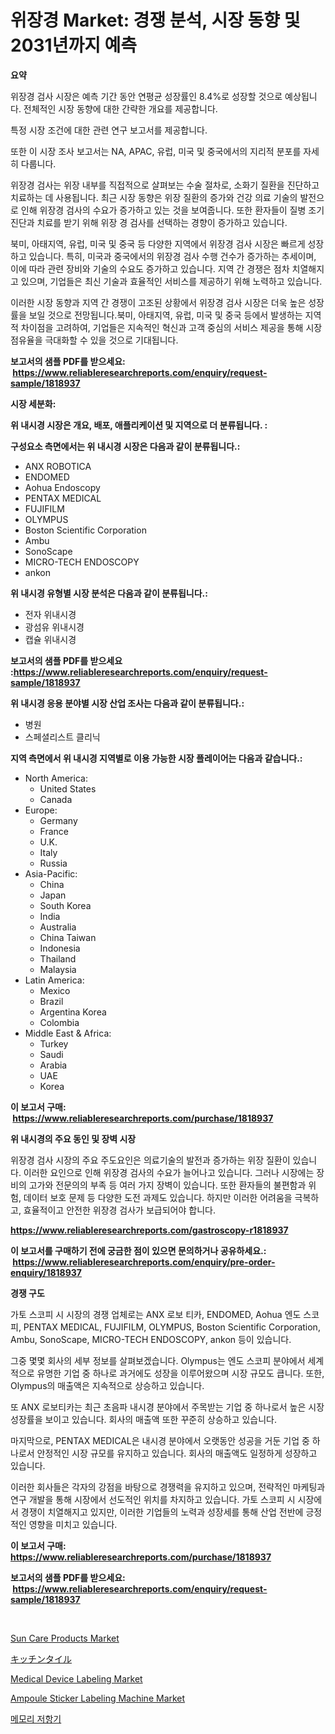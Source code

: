 <p><h1>위장경 Market: 경쟁 분석, 시장 동향 및 2031년까지 예측</h1></p><p><strong>요약</strong></p>
<p><p>위장경 검사 시장은 예측 기간 동안 연평균 성장률인 8.4%로 성장할 것으로 예상됩니다. 전체적인 시장 동향에 대한 간략한 개요를 제공합니다. </p><p>특정 시장 조건에 대한 관련 연구 보고서를 제공합니다. </p><p>또한 이 시장 조사 보고서는 NA, APAC, 유럽, 미국 및 중국에서의 지리적 분포를 자세히 다룹니다. </p><p>위장경 검사는 위장 내부를 직접적으로 살펴보는 수술 절차로, 소화기 질환을 진단하고 치료하는 데 사용됩니다. 최근 시장 동향은 위장 질환의 증가와 건강 의료 기술의 발전으로 인해 위장경 검사의 수요가 증가하고 있는 것을 보여줍니다. 또한 환자들이 질병 조기 진단과 치료를 받기 위해 위장 경 검사를 선택하는 경향이 증가하고 있습니다. </p><p>북미, 아태지역, 유럽, 미국 및 중국 등 다양한 지역에서 위장경 검사 시장은 빠르게 성장하고 있습니다. 특히, 미국과 중국에서의 위장경 검사 수행 건수가 증가하는 추세이며, 이에 따라 관련 장비와 기술의 수요도 증가하고 있습니다. 지역 간 경쟁은 점차 치열해지고 있으며, 기업들은 최신 기술과 효율적인 서비스를 제공하기 위해 노력하고 있습니다.</p><p>이러한 시장 동향과 지역 간 경쟁이 고조된 상황에서 위장경 검사 시장은 더욱 높은 성장률을 보일 것으로 전망됩니다.북미, 아태지역, 유럽, 미국 및 중국 등에서 발생하는 지역적 차이점을 고려하여, 기업들은 지속적인 혁신과 고객 중심의 서비스 제공을 통해 시장 점유율을 극대화할 수 있을 것으로 기대됩니다.</p></p>
<p><strong>보고서의 샘플 PDF를 받으세요: &nbsp;<a href="https://www.reliableresearchreports.com/enquiry/request-sample/1818937">https://www.reliableresearchreports.com/enquiry/request-sample/1818937</a></strong></p>
<p><strong>시장 세분화:</strong></p>
<p><strong> 위 내시경 시장은 개요, 배포, 애플리케이션 및 지역으로 더 분류됩니다. :</strong></p>
<p><strong>구성요소 측면에서는 위 내시경 시장은 다음과 같이 분류됩니다.:</strong></p>
<p><ul><li>ANX ROBOTICA</li><li>ENDOMED</li><li>Aohua Endoscopy</li><li>PENTAX MEDICAL</li><li>FUJIFILM</li><li>OLYMPUS</li><li>Boston Scientific Corporation</li><li>Ambu</li><li>SonoScape</li><li>MICRO-TECH ENDOSCOPY</li><li>ankon</li></ul></p>
<p><strong> 위 내시경 유형별 시장 분석은 다음과 같이 분류됩니다.:</strong></p>
<p><ul><li>전자 위내시경</li><li>광섬유 위내시경</li><li>캡슐 위내시경</li></ul></p>
<p><strong>보고서의 샘플 PDF를 받으세요 :<a href="https://www.reliableresearchreports.com/enquiry/request-sample/1818937">https://www.reliableresearchreports.com/enquiry/request-sample/1818937</a></strong></p>
<p><strong> 위 내시경 응용 분야별 시장 산업 조사는 다음과 같이 분류됩니다.:</strong></p>
<p><ul><li>병원</li><li>스페셜리스트 클리닉</li></ul></p>
<p><strong>지역 측면에서 위 내시경 지역별로 이용 가능한 시장 플레이어는 다음과 같습니다.:</strong></p>
<p><ul>
    <li>
        North America:
        <ul>
            <li>United States</li>
            <li>Canada</li>
        </ul>
    </li>
    <li>
        Europe:
        <ul>
            <li>Germany</li>
            <li>France</li>
            <li>U.K.</li>
            <li>Italy</li>
            <li>Russia</li>
        </ul>
    </li>
    <li>
        Asia-Pacific:
        <ul>
            <li>China</li>
            <li>Japan</li>
            <li>South Korea</li>
            <li>India</li>
            <li>Australia</li>
            <li>China Taiwan</li>
            <li>Indonesia</li>
            <li>Thailand</li>
            <li>Malaysia</li>
        </ul>
    </li>
    <li>
        Latin America:
        <ul>
            <li>Mexico</li>
            <li>Brazil</li>
            <li>Argentina Korea</li>
            <li>Colombia</li>
        </ul>
    </li>
    <li>
        Middle East & Africa:
        <ul>
            <li>Turkey</li>
            <li>Saudi</li>
            <li>Arabia</li>
            <li>UAE</li>
            <li>Korea</li>
        </ul>
    </li>
    </ul></p>
<p><strong>이 보고서 구매: &nbsp;<a href="https://www.reliableresearchreports.com/purchase/1818937">https://www.reliableresearchreports.com/purchase/1818937</a></strong></p>
<p><strong>위 내시경의 주요 동인 및 장벽 시장</strong></p>
<p><p>위장경 검사 시장의 주요 주도요인은 의료기술의 발전과 증가하는 위장 질환이 있습니다. 이러한 요인으로 인해 위장경 검사의 수요가 늘어나고 있습니다. 그러나 시장에는 장비의 고가와 전문의의 부족 등 여러 가지 장벽이 있습니다. 또한 환자들의 불편함과 위험, 데이터 보호 문제 등 다양한 도전 과제도 있습니다. 하지만 이러한 어려움을 극복하고, 효율적이고 안전한 위장경 검사가 보급되어야 합니다.</p></p>
<p><strong><a href="https://www.reliableresearchreports.com/gastroscopy-r1818937">https://www.reliableresearchreports.com/gastroscopy-r1818937</a></strong></p>
<p><strong>이 보고서를 구매하기 전에 궁금한 점이 있으면 문의하거나 공유하세요.: &nbsp;<a href="https://www.reliableresearchreports.com/enquiry/pre-order-enquiry/1818937">https://www.reliableresearchreports.com/enquiry/pre-order-enquiry/1818937</a></strong></p>
<p><strong>경쟁 구도</strong></p>
<p><p>가토 스코피 시 시장의 경쟁 업체로는 ANX 로보 티카, ENDOMED, Aohua 엔도 스코피, PENTAX MEDICAL, FUJIFILM, OLYMPUS, Boston Scientific Corporation, Ambu, SonoScape, MICRO-TECH ENDOSCOPY, ankon 등이 있습니다. </p><p>그중 몇몇 회사의 세부 정보를 살펴보겠습니다. Olympus는 엔도 스코피 분야에서 세계적으로 유명한 기업 중 하나로 과거에도 성장을 이루어왔으며 시장 규모도 큽니다. 또한, Olympus의 매출액은 지속적으로 상승하고 있습니다. </p><p>또 ANX 로보티카는 최근 초음파 내시경 분야에서 주목받는 기업 중 하나로서 높은 시장 성장률을 보이고 있습니다. 회사의 매출액 또한 꾸준히 상승하고 있습니다. </p><p>마지막으로, PENTAX MEDICAL은 내시경 분야에서 오랫동안 성공을 거둔 기업 중 하나로서 안정적인 시장 규모를 유지하고 있습니다. 회사의 매출액도 일정하게 성장하고 있습니다. </p><p>이러한 회사들은 각자의 강점을 바탕으로 경쟁력을 유지하고 있으며, 전략적인 마케팅과 연구 개발을 통해 시장에서 선도적인 위치를 차지하고 있습니다. 가토 스코피 시 시장에서 경쟁이 치열해지고 있지만, 이러한 기업들의 노력과 성장세를 통해 산업 전반에 긍정적인 영향을 미치고 있습니다.</p></p>
<p><strong>이 보고서 구매: &nbsp; <a href="https://www.reliableresearchreports.com/purchase/1818937">https://www.reliableresearchreports.com/purchase/1818937</a></strong></p>
<p><strong>보고서의 샘플 PDF를 받으세요: &nbsp;<a href="https://www.reliableresearchreports.com/enquiry/request-sample/1818937">https://www.reliableresearchreports.com/enquiry/request-sample/1818937</a></strong><strong></strong></p>
<p>&nbsp;</p>
<p><p><a href="https://www.linkedin.com/pulse/sun-care-products-market-trends-analysis-forecasted-period-emuze?trackingId=Q8238E4t7sQnRADDcO6OvA%3D%3D">Sun Care Products Market</a></p><p><a href="https://medium.com/@kamdeall7845/%E3%82%AD%E3%83%83%E3%83%81%E3%83%B3%E3%82%BF%E3%82%A4%E3%83%AB%E5%B8%82%E5%A0%B4%E3%81%AE%E8%A6%8F%E6%A8%A1%E3%81%AF-%E4%B8%96%E7%95%8C%E7%94%A3%E6%A5%AD%E3%81%AE%E4%B8%AD%E3%81%A7%E6%9C%80%E9%81%A9%E3%81%AA%E3%83%9E%E3%83%BC%E3%82%B1%E3%83%86%E3%82%A3%E3%83%B3%E3%82%B0%E3%83%81%E3%83%A3%E3%83%8D%E3%83%AB%E3%82%92%E6%98%8E%E3%82%89%E3%81%8B%E3%81%AB%E3%81%97%E3%81%BE%E3%81%99-648156d72e2e">キッチンタイル</a></p><p><a href="https://www.linkedin.com/pulse/medical-device-labeling-market-report-reveals-latest-trends-jpuie?trackingId=W%2FG1Tge1TJz%2FfFNLpKOFTQ%3D%3D">Medical Device Labeling Market</a></p><p><a href="https://github.com/biheemgalvinlouises6hokrh3h/Market-Research-Report-List-2/blob/main/ampoule-sticker-labeling-machine-market.md">Ampoule Sticker Labeling Machine Market</a></p><p><a href="https://medium.com/@lucianmaluan2022/%EA%B8%B0%EC%96%B5-%EC%A0%80%ED%95%AD%EC%B2%B4-%EC%8B%9C%EC%9E%A5%EC%9D%80-%EC%8B%9C%EC%9E%A5-%EC%A0%90%EC%9C%A0%EC%9C%A8-%EA%B7%9C%EB%AA%A8-%EB%B0%8F-2031%EB%85%84%EA%B9%8C%EC%A7%80-%EC%98%88%EC%83%81%EB%90%9C-%EC%98%88%EC%B8%A1%EC%97%90-%EC%B4%88%EC%A0%90%EC%9D%84-%EB%A7%9E%EC%B6%A5%EB%8B%88%EB%8B%A4-e66ff1b96562">메모리 저항기</a></p></p>